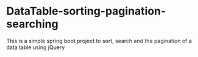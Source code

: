 # DataTable-sorting-pagination-searching
This is a simple spring boot project to sort, search and the pagination of a data table using jQuery
